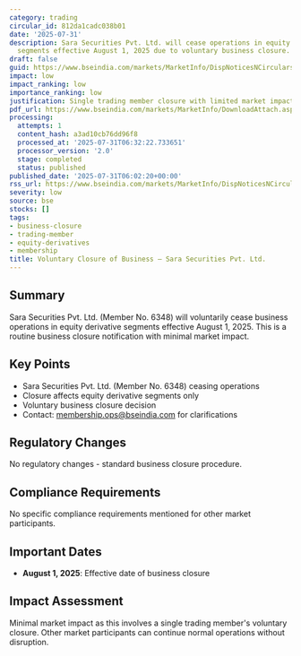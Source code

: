 ```yaml
---
category: trading
circular_id: 812da1cadc038b01
date: '2025-07-31'
description: Sara Securities Pvt. Ltd. will cease operations in equity derivative
  segments effective August 1, 2025 due to voluntary business closure.
draft: false
guid: https://www.bseindia.com/markets/MarketInfo/DispNoticesNCirculars.aspx?Noticeid={FC04B22B-9914-4C80-9B89-B23C8B266B22}&noticeno=20250731-6&dt=07/31/2025&icount=6&totcount=6&flag=0
impact: low
impact_ranking: low
importance_ranking: low
justification: Single trading member closure with limited market impact
pdf_url: https://www.bseindia.com/markets/MarketInfo/DownloadAttach.aspx?id=20250731-6&attachedId=
processing:
  attempts: 1
  content_hash: a3ad10cb76dd96f8
  processed_at: '2025-07-31T06:32:22.733651'
  processor_version: '2.0'
  stage: completed
  status: published
published_date: '2025-07-31T06:02:20+00:00'
rss_url: https://www.bseindia.com/markets/MarketInfo/DispNoticesNCirculars.aspx?Noticeid={FC04B22B-9914-4C80-9B89-B23C8B266B22}&noticeno=20250731-6&dt=07/31/2025&icount=6&totcount=6&flag=0
severity: low
source: bse
stocks: []
tags:
- business-closure
- trading-member
- equity-derivatives
- membership
title: Voluntary Closure of Business – Sara Securities Pvt. Ltd.
---
```


## Summary

Sara Securities Pvt. Ltd. (Member No. 6348) will voluntarily cease business operations in equity derivative segments effective August 1, 2025. This is a routine business closure notification with minimal market impact.

## Key Points

- Sara Securities Pvt. Ltd. (Member No. 6348) ceasing operations
- Closure affects equity derivative segments only
- Voluntary business closure decision
- Contact: membership.ops@bseindia.com for clarifications

## Regulatory Changes

No regulatory changes - standard business closure procedure.

## Compliance Requirements

No specific compliance requirements mentioned for other market participants.

## Important Dates

- **August 1, 2025**: Effective date of business closure

## Impact Assessment

Minimal market impact as this involves a single trading member's voluntary closure. Other market participants can continue normal operations without disruption.